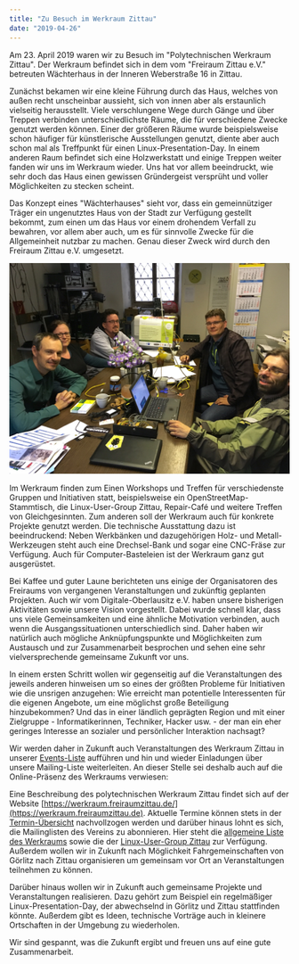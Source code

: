 ```yaml
---
title: "Zu Besuch im Werkraum Zittau"
date: "2019-04-26"
---
```


Am 23. April 2019 waren wir zu Besuch im "Polytechnischen Werkraum Zittau". 
Der Werkraum befindet sich in dem vom "Freiraum Zittau e.V." betreuten 
Wächterhaus in der Inneren Weberstraße 16 in Zittau.

Zunächst bekamen wir eine kleine Führung durch das Haus, welches von außen recht unscheinbar aussieht,
sich von innen aber als erstaunlich vielseitig herausstellt. 
Viele verschlungene Wege durch Gänge und über Treppen verbinden unterschiedlichste Räume, die für verschiedene Zwecke
genutzt werden können. Einer der größeren Räume wurde beispielsweise schon häufiger für
künstlerische Ausstellungen genutzt, diente aber auch schon mal als Treffpunkt für einen Linux-Presentation-Day.
In einem anderen Raum befindet sich eine Holzwerkstatt und einige Treppen weiter fanden wir uns im Werkraum wieder.
Uns hat vor allem beeindruckt, wie sehr doch das Haus einen gewissen Gründergeist versprüht und
voller Möglichkeiten zu stecken scheint.   

Das Konzept eines "Wächterhauses" sieht vor, dass ein gemeinnütziger Träger ein ungenutztes Haus von der Stadt 
zur Verfügung gestellt bekommt, zum einen um das Haus vor einem drohendem Verfall zu bewahren, vor allem aber auch,
um es für sinnvolle Zwecke für die Allgemeinheit nutzbar zu machen. 
Genau dieser Zweck wird durch den Freiraum Zittau e.V. umgesetzt.

![Treffen im zittauer Werkraum](../../images/2019-04-23-freiraum-zittau.jpg)

Im Werkraum finden zum Einen Workshops und Treffen für verschiedenste Gruppen und Initiativen statt, beispielsweise
ein OpenStreetMap-Stammtisch, die Linux-User-Group Zittau, Repair-Café und weitere Treffen von Gleichgesinnten.
Zum anderen soll der Werkraum auch für konkrete Projekte genutzt werden. 
Die technische Ausstattung dazu ist beeindruckend: Neben Werkbänken und dazugehörigen Holz- und Metall-Werkzeugen steht auch eine Drechsel-Bank
und sogar eine CNC-Fräse zur Verfügung. Auch für Computer-Basteleien ist der Werkraum ganz gut ausgerüstet.

Bei Kaffee und guter Laune berichteten uns einige der Organisatoren des Freiraums von vergangenen Veranstaltungen und zukünftig geplanten
Projekten. Auch wir vom Digitale-Oberlausitz e.V. haben unsere bisherigen Aktivitäten sowie unsere Vision vorgestellt.
Dabei wurde schnell klar, dass uns viele Gemeinsamkeiten und eine ähnliche Motivation verbinden, auch wenn die Ausgangssituationen unterschiedlich 
sind. Daher haben wir natürlich auch mögliche Anknüpfungspunkte und Möglichkeiten zum Austausch und zur Zusammenarbeit besprochen und sehen
eine sehr vielversprechende gemeinsame Zukunft vor uns.

In einem ersten Schritt wollen wir gegenseitig auf die Veranstaltungen des jeweils anderen hinweisen um so eines der größten Probleme für Initiativen
wie die unsrigen anzugehen: Wie erreicht man potentielle Interessenten für die eigenen Angebote, um eine möglichst große Beteiligung hinzubekommen?
Und das in einer ländlich geprägten Region und mit einer Zielgruppe - Informatikerinnen, Techniker, Hacker usw. - der man ein eher geringes 
Interesse an sozialer und persönlicher Interaktion nachsagt?

Wir werden daher in Zukunft auch Veranstaltungen des Werkraum Zittau in unserer [Events-Liste](/events) aufführen und hin und wieder Einladungen 
über unsere Mailing-Liste weiterleiten. 
An dieser Stelle sei deshalb auch auf die Online-Präsenz des Werkraums verwiesen:

Eine Beschreibung des polytechnischen Werkraum Zittau findet sich auf der Website 
[https://werkraum.freiraumzittau.de/](https://werkraum.freiraumzittau.de).
Aktuelle Termine können stets in der [Termin-Übersicht](https://werkraum.freiraumzittau.de/wiki/werkraum:termine:aktuell) nachvollzogen werden
und darüber hinaus lohnt es sich, die Mailinglisten des Vereins zu abonnieren. Hier steht die [allgemeine Liste des Werkraums](https://lists.freiraumzittau.de/mailman/listinfo/hackerspace)
sowie die der [Linux-User-Group Zittau](https://lists.freiraumzittau.de/mailman/listinfo/lug-zi) zur Verfügung.
Außerdem wollen wir in Zukunft nach Möglichkeit Fahrgemeinschaften von Görlitz nach Zittau organisieren um gemeinsam vor Ort an Veranstaltungen 
teilnehmen zu können.

Darüber hinaus wollen wir in Zukunft auch gemeinsame Projekte und Veranstaltungen realisieren. 
Dazu gehört zum Beispiel ein regelmäßiger Linux-Presentation-Day, der abwechselnd in Görlitz und Zittau stattfinden könnte. 
Außerdem gibt es Ideen, technische Vorträge auch in kleinere Ortschaften in der Umgebung zu wiederholen. 

Wir sind gespannt, was die Zukunft ergibt und freuen uns auf eine gute Zusammenarbeit. 
